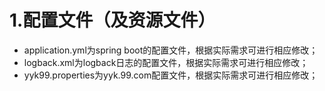 # 1.配置文件（及资源文件）
* application.yml为spring boot的配置文件，根据实际需求可进行相应修改；
* logback.xml为logback日志的配置文件，根据实际需求可进行相应修改；
* yyk99.properties为yyk.99.com配置文件，根据实际需求可进行相应修改；
